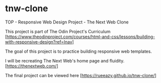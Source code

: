 # tnw-clone
TOP - Responsive Web Design Project - The Next Web Clone

This project is part of The Odin Project's Curriculum [https://www.theodinproject.com/courses/html-and-css/lessons/building-with-responsive-design?ref=lnav]

The goal of this project is to practice building responsive web templates.

I will be recreating The Next Web's home page and fluidity. [https://thenextweb.com/]

The final project can be viewed here [https://rueeazy.github.io/tnw-clone/]